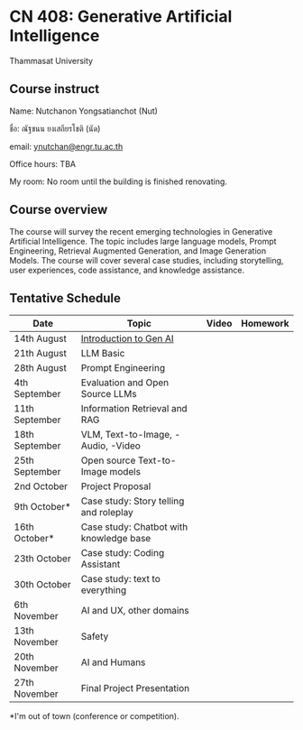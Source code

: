 # CN 408: Generative Artificial Intelligence
Thammasat University 

## Course instruct

Name: Nutchanon Yongsatianchot (Nut)

ชื่อ: ณัฐชนน ยงเสถียรโชติ (นัด)

email: ynutchan@engr.tu.ac.th

Office hours: TBA

My room: No room until the building is finished renovating.

## Course overview 
The course will survey the recent emerging technologies in Generative Artificial Intelligence. The topic includes large language models, Prompt Engineering, Retrieval Augmented Generation, and Image Generation Models. The course will cover several case studies, including storytelling, user experiences, code assistance, and knowledge assistance.

## Tentative Schedule

| Date  |   Topic   |  Video   | Homework |
| ----- | --------- | -------- | -------- |
| 14th August | [Introduction to Gen AI](https://docs.google.com/presentation/d/1Z5KCaE9EFxz3z5V7hcRNhpuQKBZ_GxgtkqnnsXoQudo/edit?usp=sharing)  |          |          |
| 21th August | LLM Basic               |          |          |
| 28th August | Prompt Engineering      |          |          |
| 4th September  | Evaluation and Open Source LLMs         |          |          |
| 11th September | Information Retrieval and RAG |        |        |
| 18th September | VLM, Text-to-Image, -Audio, -Video |          |          |
| 25th September | Open source Text-to-Image models |        |        |
| 2nd October  | Project Proposal       |           |          |
| 9th October* | Case study: Story telling and roleplay |        |        |
| 16th October* | Case study: Chatbot with knowledge base |      |        |
| 23th October | Case study: Coding Assistant |          |         |
| 30th October | Case study: text to everything |        |         |
| 6th November | AI and UX, other domains |        |         | 
| 13th November | Safety                 |         |           |
| 20th November | AI and Humans          |         |           |
| 27th November | Final Project Presentation |          |         |

*I'm out of town (conference or competition).

